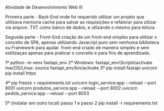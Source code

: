 Atividade de Desenvolvimento Web III

Primeira parte - Back-End
onde foi requerido utilizar um projeto que utilizava memoria cache para salvar as requisições e refatorar para utlizar via arquivo .TXT como banco de dados, e utlizando o mesmo para leitura.

Segunda parte - Front-End
criação de um front-end simples para utilizar o conceito de SPA, apenas utilizando Javacript puro sem nenhuma biblioteca ou Framework para ajudar.
front-end criado de maneira simples e sem estilizaçao apenas para praticar o conceito e para fins de aprendizado.






1º
python -m venv fastapi_env
2º
Windows: fastapi_env\Scripts\activate
macOS/Linux: source fastapi_env/bin/activate
3º
pip install fastapi uvicorn
pip install httpx

4º
pip freeze > requirements.txt
uvicorn login_service:app --reload --port 8001
uvicorn produtos_service:app --reload --port 8002
uvicorn pedido_service:app --reload --port 8003


5º (instalar em outro local) passo 1 e passo 2 
pip install -r requirements.txt



